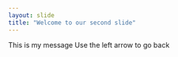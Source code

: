 ```yaml
---
layout: slide
title: "Welcome to our second slide"
---
```

This is  my message
Use the left arrow to go back

